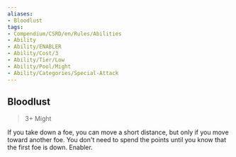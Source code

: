 ```yaml
---
aliases:
- Bloodlust
tags:
- Compendium/CSRD/en/Rules/Abilities
- Ability
- Ability/ENABLER
- Ability/Cost/3
- Ability/Tier/Low
- Ability/Pool/Might
- Ability/Categories/Special-Attack
---
```


  
## Bloodlust  
>3+  Might  
  
If you take down a foe, you can move a short distance, but only if you move toward another foe. You don't need to spend the points until you know that the first foe is down. Enabler.
